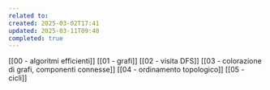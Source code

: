 ```yaml
---
related to: 
created: 2025-03-02T17:41
updated: 2025-03-11T09:48
completed: true
---
```

[[00 - algoritmi efficienti]]
[[01 - grafi]]
[[02 - visita DFS]]
[[03 - colorazione di grafi, componenti connesse]]
[[04 - ordinamento topologico]]
[[05 - cicli]]
